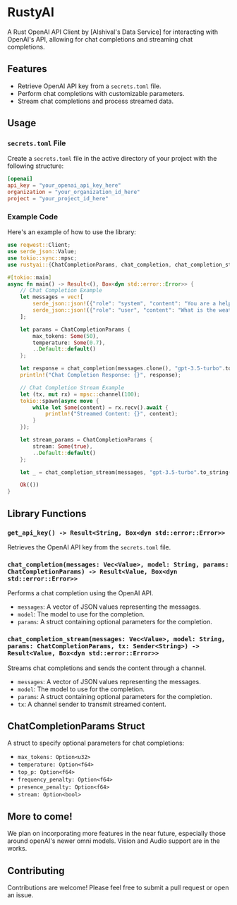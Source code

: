 # RustyAI 
A Rust OpenAI API Client by [Alshival's Data Service] for interacting with OpenAI's API, allowing for chat completions and streaming chat completions. 

## Features
- Retrieve OpenAI API key from a `secrets.toml` file.
- Perform chat completions with customizable parameters.
- Stream chat completions and process streamed data.

## Usage

### `secrets.toml` File

Create a `secrets.toml` file in the active directory of your project with the following structure:

```toml
[openai]
api_key = "your_openai_api_key_here"
organization = "your_organization_id_here"
project = "your_project_id_here"
```

### Example Code

Here's an example of how to use the library:

```rust
use reqwest::Client;
use serde_json::Value;
use tokio::sync::mpsc;
use rustyai::{ChatCompletionParams, chat_completion, chat_completion_stream};

#[tokio::main]
async fn main() -> Result<(), Box<dyn std::error::Error>> {
    // Chat Completion Example
    let messages = vec![
        serde_json::json!({"role": "system", "content": "You are a helpful assistant."}),
        serde_json::json!({"role": "user", "content": "What is the weather today?"})
    ];

    let params = ChatCompletionParams {
        max_tokens: Some(50),
        temperature: Some(0.7),
        ..Default::default()
    };

    let response = chat_completion(messages.clone(), "gpt-3.5-turbo".to_string(), params).await?;
    println!("Chat Completion Response: {}", response);

    // Chat Completion Stream Example
    let (tx, mut rx) = mpsc::channel(100);
    tokio::spawn(async move {
        while let Some(content) = rx.recv().await {
            println!("Streamed Content: {}", content);
        }
    });

    let stream_params = ChatCompletionParams {
        stream: Some(true),
        ..Default::default()
    };

    let _ = chat_completion_stream(messages, "gpt-3.5-turbo".to_string(), stream_params, tx).await?;

    Ok(())
}
```

## Library Functions

### `get_api_key() -> Result<String, Box<dyn std::error::Error>>`

Retrieves the OpenAI API key from the `secrets.toml` file.

### `chat_completion(messages: Vec<Value>, model: String, params: ChatCompletionParams) -> Result<Value, Box<dyn std::error::Error>>`

Performs a chat completion using the OpenAI API.

- `messages`: A vector of JSON values representing the messages.
- `model`: The model to use for the completion.
- `params`: A struct containing optional parameters for the completion.

### `chat_completion_stream(messages: Vec<Value>, model: String, params: ChatCompletionParams, tx: Sender<String>) -> Result<Value, Box<dyn std::error::Error>>`

Streams chat completions and sends the content through a channel.

- `messages`: A vector of JSON values representing the messages.
- `model`: The model to use for the completion.
- `params`: A struct containing optional parameters for the completion.
- `tx`: A channel sender to transmit streamed content.

## ChatCompletionParams Struct

A struct to specify optional parameters for chat completions:

- `max_tokens: Option<u32>`
- `temperature: Option<f64>`
- `top_p: Option<f64>`
- `frequency_penalty: Option<f64>`
- `presence_penalty: Option<f64>`
- `stream: Option<bool>`

## More to come!
We plan on incorporating more features in the near future, especially those around openAI's newer omni models. Vision and Audio support are in the works.

## Contributing

Contributions are welcome! Please feel free to submit a pull request or open an issue.
